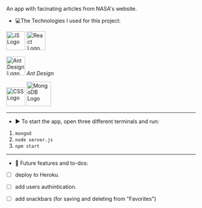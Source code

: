 An app with facinating articles from NASA's website.

- :computer:The Technologies I used for this project:
<img alt="JS Logo" src="https://www.vitoshacademy.com/wp-content/uploads/2015/04/JS.png"  height="50">
<img alt="React Logo" src="https://www.logolynx.com/images/logolynx/e1/e12c387bd8ebccf18a4741b4b83a6d71.png" height="50">

<p>
<img alt= "Ant Design Logo" src="https://gw.alipayobjects.com/zos/rmsportal/rlpTLlbMzTNYuZGGCVYM.png" height="50">
 <em>Ant Design</em>
 </p>
<img alt="CSS Logo" src="https://upload.wikimedia.org/wikipedia/commons/d/d5/CSS3_logo_and_wordmark.svg"  height="50">
<img alt="MongoDB Logo"  src="https://cdn.app.compendium.com/uploads/user/e7c690e8-6ff9-102a-ac6d-e4aebca50425/f4a5b21d-66fa-4885-92bf-c4e81c06d916/Image/e5eee315a17de0d7f56117077eb71fa9/mongo.png" height="65">

[//]: # ( <img alt="" src="" hright="50"> )

---------------------
- :arrow_forward: To start the app, open three different terminals and run:
1.  `mongod`
2.  `node server.js`
3.  `npm start`
---------------------
- :memo: Future features and to-dos:
 - [ ] deploy to Heroku.
 - [ ] add users authintication.
 - [ ] add snackbars (for saving and deleting from "Favorites")

